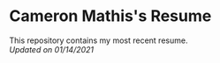# Cameron Mathis's Resume
This repository contains my most recent resume.
<br/>
_Updated on 01/14/2021_
